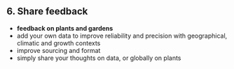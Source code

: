 ## 6. **Share feedback**

* **feedback on plants and gardens**
* add your own data to improve reliability and precision with geographical, climatic and growth contexts
* improve sourcing and format
* simply share your thoughts on data, or globally on plants